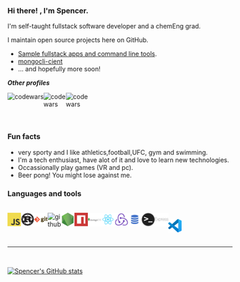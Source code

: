 ### Hi there! , I'm Spencer.

I'm self-taught fullstack software developer  and a chemEng grad.

I maintain open source projects here on GitHub.
* [Sample fullstack apps and command line tools](https://github.com/spencerjibz?tab=repositories&q=&type=public&language=&sort=).
* [mongocli-cient](https://www.npmjs.com/package/mongocli-client)
* ... and hopefully more soon!


 ***Other profiles***

[<img alt='codewars' align='left'   src="https://www.codewars.com/users/spencerjibz/badges/large"/>](https://www.codewars.com/users/spencerjibz) 

[<img alt='codewars' align ="left" width="50px" src="https://img.icons8.com/color/344/khan-academy.png"/>](https://www.khanacademy.org/profile/spencerjibz) 

[<img alt='codewars' align ="left" width="50px" src="https://img.icons8.com/fluency/344/linkedin-circled.png"/>](https://www.linkedin.com/in/spencer-najib-15708b10b/)<br>

<br/>
<br/>




### Fun facts

- very sporty and I like athletics,football,UFC, gym and swimming.
- I'm a  tech enthusiast, have alot of it and  love to learn new technologies.
- Occassionally  play  games (VR  and pc).
- Beer pong! You might lose against me. 



### Languages and tools
<br/>
<img align="left" alt="JavaScript" width="30px" src="https://raw.githubusercontent.com/github/explore/80688e429a7d4ef2fca1e82350fe8e3517d3494d/topics/javascript/javascript.png" />
<img align="left" alt="Rust" width="30px" src="https://raw.githubusercontent.com/github/explore/80688e429a7d4ef2fca1e82350fe8e3517d3494d/topics/rust/rust.png" />



<img align="left" alt="Git" width="30px" src="https://raw.githubusercontent.com/github/explore/80688e429a7d4ef2fca1e82350fe8e3517d3494d/topics/git/git.png" />

<img alt='github' align='left' width="30px"  src="https://github.githubassets.com/images/modules/logos_page/GitHub-Mark.png"/>

<img align="left" alt="Node.js" width="30px" src="https://raw.githubusercontent.com/github/explore/80688e429a7d4ef2fca1e82350fe8e3517d3494d/topics/nodejs/nodejs.png" />

<img align="left" alt="NPM" width="30px" src="https://raw.githubusercontent.com/github/explore/80688e429a7d4ef2fca1e82350fe8e3517d3494d/topics/npm/npm.png" />

<img align="left" alt="MongoDB" width="30px" src="https://raw.githubusercontent.com/github/explore/80688e429a7d4ef2fca1e82350fe8e3517d3494d/topics/mongodb/mongodb.png" />

<img align="left" alt="React" width="30px" src="https://raw.githubusercontent.com/github/explore/80688e429a7d4ef2fca1e82350fe8e3517d3494d/topics/react/react.png" />

<img align="left" alt="Redux" width="30px" src="https://raw.githubusercontent.com/github/explore/80688e429a7d4ef2fca1e82350fe8e3517d3494d/topics/redux/redux.png" />
<img align="left" alt="SQL" width="30px" src="https://raw.githubusercontent.com/github/explore/80688e429a7d4ef2fca1e82350fe8e3517d3494d/topics/sql/sql.png" />
<img align="left" alt="Terminal" width="30px" src="https://raw.githubusercontent.com/github/explore/80688e429a7d4ef2fca1e82350fe8e3517d3494d/topics/terminal/terminal.png" />

<img align="left" alt="Express" width="30px" src="https://raw.githubusercontent.com/github/explore/80688e429a7d4ef2fca1e82350fe8e3517d3494d/topics/express/express.png" />

<img align="left" alt="Visual Studio Code" width="30px" src="https://raw.githubusercontent.com/github/explore/80688e429a7d4ef2fca1e82350fe8e3517d3494d/topics/visual-studio-code/visual-studio-code.png" /> <br/>


<br>

---
<br>

[![Spencer's GitHub stats](https://github-readme-stats.vercel.app/api?username=spencerjibz&count_private=true)](https://github-readme-stats.vercel.app/api?username=spencerjibz&count_private=true)